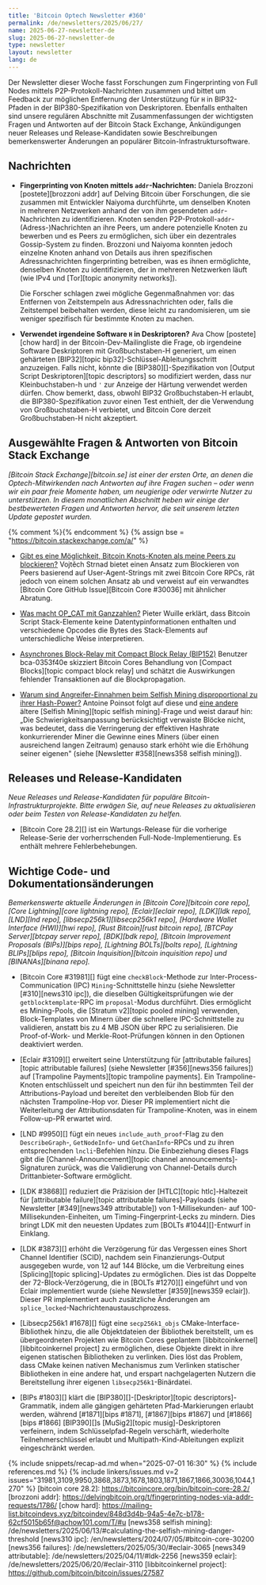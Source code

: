 ```yaml
---
title: 'Bitcoin Optech Newsletter #360'
permalink: /de/newsletters/2025/06/27/
name: 2025-06-27-newsletter-de
slug: 2025-06-27-newsletter-de
type: newsletter
layout: newsletter
lang: de
---
```

Der Newsletter dieser Woche fasst Forschungen zum Fingerprinting von Full Nodes mittels
P2P-Protokoll-Nachrichten zusammen und bittet um Feedback zur möglichen Entfernung der
Unterstützung für `H` in BIP32-Pfaden in der BIP380-Spezifikation von Deskriptoren.
Ebenfalls enthalten sind unsere regulären Abschnitte mit Zusammenfassungen der wichtigsten
Fragen und Antworten auf der Bitcoin Stack Exchange, Ankündigungen neuer Releases und
Release-Kandidaten sowie Beschreibungen bemerkenswerter Änderungen an populärer
Bitcoin-Infrastruktursoftware.

## Nachrichten

- **Fingerprinting von Knoten mittels `addr`-Nachrichten:**
  Daniela Brozzoni [postete][brozzoni addr] auf Delving Bitcoin über Forschungen, die sie
  zusammen mit Entwickler Naiyoma durchführte, um denselben Knoten in mehreren Netzwerken
  anhand der von ihm gesendeten `addr`-Nachrichten zu identifizieren. Knoten senden
  P2P-Protokoll-`addr`-(Adress-)Nachrichten an ihre Peers, um andere potenzielle Knoten
  zu bewerben und es Peers zu ermöglichen, sich über ein dezentrales Gossip-System zu
  finden. Brozzoni und Naiyoma konnten jedoch einzelne Knoten anhand von Details aus
  ihren spezifischen Adressnachrichten fingerprinting betreiben, was es ihnen ermöglichte,
  denselben Knoten zu identifizieren, der in mehreren Netzwerken läuft (wie IPv4 und
  [Tor][topic anonymity networks]).

  Die Forscher schlagen zwei mögliche Gegenmaßnahmen vor: das Entfernen von Zeitstempeln
  aus Adressnachrichten oder, falls die Zeitstempel beibehalten werden, diese leicht zu
  randomisieren, um sie weniger spezifisch für bestimmte Knoten zu machen.

- **Verwendet irgendeine Software `H` in Deskriptoren?**
  Ava Chow [postete][chow hard] in der Bitcoin-Dev-Mailingliste die Frage, ob irgendeine
  Software Deskriptoren mit Großbuchstaben-H generiert, um einen gehärteten
  [BIP32][topic bip32]-Schlüssel-Ableitungsschritt anzuzeigen. Falls nicht, könnte die
  [BIP380][]-Spezifikation von [Output Script Deskriptoren][topic descriptors] so
  modifiziert werden, dass nur Kleinbuchstaben-h und `'` zur Anzeige der Härtung
  verwendet werden dürfen. Chow bemerkt, dass, obwohl BIP32 Großbuchstaben-H erlaubt,
  die BIP380-Spezifikation zuvor einen Test enthielt, der die Verwendung von
  Großbuchstaben-H verbietet, und Bitcoin Core derzeit Großbuchstaben-H nicht akzeptiert.

## Ausgewählte Fragen & Antworten von Bitcoin Stack Exchange

*[Bitcoin Stack Exchange][bitcoin.se] ist einer der ersten Orte, an denen die
Optech-Mitwirkenden nach Antworten auf ihre Fragen suchen – oder wenn wir ein paar freie
Momente haben, um neugierige oder verwirrte Nutzer zu unterstützen. In diesem monatlichen
Abschnitt heben wir einige der bestbewerteten Fragen und Antworten hervor, die seit
unserem letzten Update gepostet wurden.*

{% comment %}<!-- https://bitcoin.stackexchange.com/search?tab=votes&q=created%3a1m..%20is%3aanswer -->{% endcomment %}
{% assign bse = "https://bitcoin.stackexchange.com/a/" %}

- [Gibt es eine Möglichkeit, Bitcoin Knots-Knoten als meine Peers zu blockieren?]({{bse}}127456)
  Vojtěch Strnad bietet einen Ansatz zum Blockieren von Peers basierend auf
  User-Agent-Strings mit zwei Bitcoin Core RPCs, rät jedoch von einem solchen Ansatz ab
  und verweist auf ein verwandtes [Bitcoin Core GitHub Issue][Bitcoin Core #30036] mit
  ähnlicher Abratung.

- [Was macht OP_CAT mit Ganzzahlen?]({{bse}}127436)
  Pieter Wuille erklärt, dass Bitcoin Script Stack-Elemente keine Datentypinformationen
  enthalten und verschiedene Opcodes die Bytes des Stack-Elements auf unterschiedliche
  Weise interpretieren.

- [Asynchrones Block-Relay mit Compact Block Relay (BIP152)]({{bse}}127420)
  Benutzer bca-0353f40e skizziert Bitcoin Cores Behandlung von [Compact Blocks][topic
  compact block relay] und schätzt die Auswirkungen fehlender Transaktionen auf die
  Blockpropagation.

- [Warum sind Angreifer-Einnahmen beim Selfish Mining disproportional zu ihrer Hash-Power?]({{bse}}53030)
  Antoine Poinsot folgt auf diese und [eine andere]({{bse}}125682) ältere [Selfish
  Mining][topic selfish mining]-Frage und weist darauf hin: „Die Schwierigkeitsanpassung
  berücksichtigt verwaiste Blöcke nicht, was bedeutet, dass die Verringerung der
  effektiven Hashrate konkurrierender Miner die Gewinne eines Miners (über einen
  ausreichend langen Zeitraum) genauso stark erhöht wie die Erhöhung seiner eigenen"
  (siehe [Newsletter #358][news358 selfish mining]).

## Releases und Release-Kandidaten

*Neue Releases und Release-Kandidaten für populäre Bitcoin-Infrastrukturprojekte.
Bitte erwägen Sie, auf neue Releases zu aktualisieren oder beim Testen von
Release-Kandidaten zu helfen.*

- [Bitcoin Core 28.2][] ist ein Wartungs-Release für die vorherige Release-Serie der
  vorherrschenden Full-Node-Implementierung. Es enthält mehrere Fehlerbehebungen.

## Wichtige Code- und Dokumentationsänderungen

*Bemerkenswerte aktuelle Änderungen in [Bitcoin Core][bitcoin core repo], [Core
Lightning][core lightning repo], [Eclair][eclair repo], [LDK][ldk repo], [LND][lnd repo],
[libsecp256k1][libsecp256k1 repo], [Hardware Wallet Interface (HWI)][hwi repo],
[Rust Bitcoin][rust bitcoin repo], [BTCPay Server][btcpay server repo], [BDK][bdk repo],
[Bitcoin Improvement Proposals (BIPs)][bips repo], [Lightning BOLTs][bolts repo],
[Lightning BLIPs][blips repo], [Bitcoin Inquisition][bitcoin inquisition repo] und
[BINANAs][binana repo].*

- [Bitcoin Core #31981][] fügt eine `checkBlock`-Methode zur Inter-Process-Communication
  (IPC) `Mining`-Schnittstelle hinzu (siehe Newsletter [#310][news310 ipc]), die
  dieselben Gültigkeitsprüfungen wie der `getblocktemplate`-RPC im `proposal`-Modus
  durchführt. Dies ermöglicht es Mining-Pools, die [Stratum v2][topic pooled mining]
  verwenden, Block-Templates von Minern über die schnellere IPC-Schnittstelle zu
  validieren, anstatt bis zu 4 MB JSON über RPC zu serialisieren. Die Proof-of-Work-
  und Merkle-Root-Prüfungen können in den Optionen deaktiviert werden.

- [Eclair #3109][] erweitert seine Unterstützung für [attributable failures][topic
  attributable failures] (siehe Newsletter [#356][news356 failures]) auf [Trampoline
  Payments][topic trampoline payments]. Ein Trampoline-Knoten entschlüsselt und
  speichert nun den für ihn bestimmten Teil der Attributions-Payload und bereitet den
  verbleibenden Blob für den nächsten Trampoline-Hop vor. Dieser PR implementiert nicht
  die Weiterleitung der Attributionsdaten für Trampoline-Knoten, was in einem
  Follow-up-PR erwartet wird.

- [LND #9950][] fügt ein neues `include_auth_proof`-Flag zu den `DescribeGraph`-,
  `GetNodeInfo`- und `GetChanInfo`-RPCs und zu ihren entsprechenden `lncli`-Befehlen
  hinzu. Die Einbeziehung dieses Flags gibt die [Channel-Announcement][topic channel
  announcements]-Signaturen zurück, was die Validierung von Channel-Details durch
  Drittanbieter-Software ermöglicht.

- [LDK #3868][] reduziert die Präzision der [HTLC][topic htlc]-Haltezeit für
  [attributable failure][topic attributable failures]-Payloads (siehe Newsletter
  [#349][news349 attributable]) von 1-Millisekunden- auf 100-Millisekunden-Einheiten,
  um Timing-Fingerprint-Lecks zu mindern. Dies bringt LDK mit den neuesten Updates zum
  [BOLTs #1044][]-Entwurf in Einklang.

- [LDK #3873][] erhöht die Verzögerung für das Vergessen eines Short Channel Identifier
  (SCID), nachdem sein Finanzierungs-Output ausgegeben wurde, von 12 auf 144 Blöcke, um
  die Verbreitung eines [Splicing][topic splicing]-Updates zu ermöglichen. Dies ist das
  Doppelte der 72-Block-Verzögerung, die in [BOLTs #1270][] eingeführt und von Eclair
  implementiert wurde (siehe Newsletter [#359][news359 eclair]). Dieser PR implementiert
  auch zusätzliche Änderungen am `splice_locked`-Nachrichtenaustauschprozess.

- [Libsecp256k1 #1678][] fügt eine `secp256k1_objs` CMake-Interface-Bibliothek hinzu,
  die alle Objektdateien der Bibliothek bereitstellt, um es übergeordneten Projekten wie
  Bitcoin Cores geplantem [libbitcoinkernel][libbitcoinkernel project] zu ermöglichen,
  diese Objekte direkt in ihre eigenen statischen Bibliotheken zu verlinken. Dies löst
  das Problem, dass CMake keinen nativen Mechanismus zum Verlinken statischer
  Bibliotheken in eine andere hat, und erspart nachgelagerten Nutzern die Bereitstellung
  ihrer eigenen `libsecp256k1`-Binärdatei.

- [BIPs #1803][] klärt die [BIP380][]-[Deskriptor][topic descriptors]-Grammatik, indem
  alle gängigen gehärteten Pfad-Markierungen erlaubt werden, während [#1871][bips #1871],
  [#1867][bips #1867] und [#1866][bips #1866] [BIP390][]s [MuSig2][topic
  musig]-Deskriptoren verfeinern, indem Schlüsselpfad-Regeln verschärft, wiederholte
  Teilnehmerschlüssel erlaubt und Multipath-Kind-Ableitungen explizit eingeschränkt
  werden.

{% include snippets/recap-ad.md when="2025-07-01 16:30" %}
{% include references.md %}
{% include linkers/issues.md v=2 issues="31981,3109,9950,3868,3873,1678,1803,1871,1867,1866,30036,1044,1270" %}
[bitcoin core 28.2]: https://bitcoincore.org/bin/bitcoin-core-28.2/
[brozzoni addr]: https://delvingbitcoin.org/t/fingerprinting-nodes-via-addr-requests/1786/
[chow hard]: https://mailing-list.bitcoindevs.xyz/bitcoindev/848d3d4b-94a5-4e7c-b178-62cf5015b65f@achow101.com/T/#u
[news358 selfish mining]: /de/newsletters/2025/06/13/#calculating-the-selfish-mining-danger-threshold
[news310 ipc]: /en/newsletters/2024/07/05/#bitcoin-core-30200
[news356 failures]: /de/newsletters/2025/05/30/#eclair-3065
[news349 attributable]: /de/newsletters/2025/04/11/#ldk-2256
[news359 eclair]: /de/newsletters/2025/06/20/#eclair-3110
[libbitcoinkernel project]: https://github.com/bitcoin/bitcoin/issues/27587
